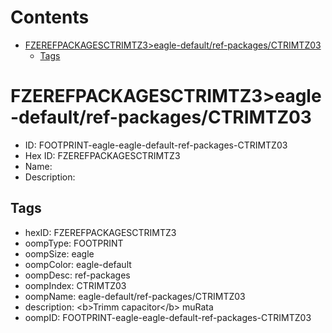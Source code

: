 



Contents
========

* [FZEREFPACKAGESCTRIMTZ3>eagle-default/ref-packages/CTRIMTZ03](#fzerefpackagesctrimtz3eagle-defaultref-packagesctrimtz03)
	* [Tags](#tags)

# FZEREFPACKAGESCTRIMTZ3>eagle-default/ref-packages/CTRIMTZ03

- ID: FOOTPRINT-eagle-eagle-default-ref-packages-CTRIMTZ03
- Hex ID: FZEREFPACKAGESCTRIMTZ3
- Name: 
- Description: 

## Tags

- hexID: FZEREFPACKAGESCTRIMTZ3
- oompType: FOOTPRINT
- oompSize: eagle
- oompColor: eagle-default
- oompDesc: ref-packages
- oompIndex: CTRIMTZ03
- oompName: eagle-default/ref-packages/CTRIMTZ03
- description: &lt;b&gt;Trimm capacitor&lt;/b&gt; muRata
- oompID: FOOTPRINT-eagle-eagle-default-ref-packages-CTRIMTZ03
